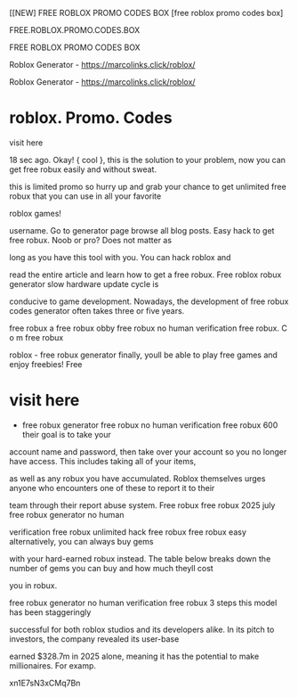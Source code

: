 [[NEW] FREE ROBLOX PROMO CODES BOX [free roblox promo codes box]

FREE.ROBLOX.PROMO.CODES.BOX

FREE ROBLOX PROMO CODES BOX

Roblox Generator - https://marcolinks.click/roblox/

Roblox Generator - https://marcolinks.click/roblox/

# roblox. Promo. Codes

visit here 

18 sec ago. Okay! { cool }, this is the solution to your problem, now you can get free robux easily and without sweat.

this is limited promo so hurry up and grab your chance to get unlimited free robux that you can use in all your favorite

roblox games!

username. Go to generator page browse all blog posts. Easy hack to get free robux. Noob or pro? Does not matter as

long as you have this tool with you. You can hack roblox and

read the entire article and learn how to get a free robux. Free roblox robux generator slow hardware update cycle is

conducive to game development. Nowadays, the development of free robux codes generator often takes three or five years.

free robux a free robux obby free robux no human verification free robux. C o m free robux

roblox - free robux generator finally, youll be able to play free games and enjoy freebies! Free

# visit here 

- free robux generator free robux no human verification free robux 600 their goal is to take your

account name and password, then take over your account so you no longer have access. This includes taking all of your items,

as well as any robux you have accumulated. Roblox themselves urges anyone who encounters one of these to report it to their

team through their report abuse system. Free robux free robux 2025 july free robux generator no human

verification free robux unlimited hack free robux free robux easy alternatively, you can always buy gems

with your hard-earned robux instead. The table below breaks down the number of gems you can buy and how much theyll cost

you in robux.

free robux generator no human verification free robux 3 steps this model has been staggeringly

successful for both roblox studios and its developers alike. In its pitch to investors, the company revealed its user-base

earned $328.7m in 2025 alone, meaning it has the potential to make millionaires. For examp.

xn1E7sN3xCMq7Bn

